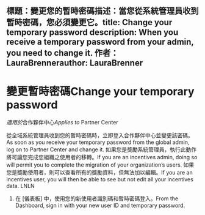 
<span data-ttu-id="4b3c6-101">標題：變更您的暫時密碼描述：當您從系統管理員收到暫時密碼，您必須變更它。</span><span class="sxs-lookup"><span data-stu-id="4b3c6-101">title: Change your temporary password description: When you receive a temporary password from your admin, you need to change it.</span></span>
<span data-ttu-id="4b3c6-102">作者：LauraBrenner</span><span class="sxs-lookup"><span data-stu-id="4b3c6-102">author: LauraBrenner</span></span>
---

# <a name="change-your-temporary-password"></a><span data-ttu-id="4b3c6-103">變更暫時密碼</span><span class="sxs-lookup"><span data-stu-id="4b3c6-103">Change your temporary password</span></span>

<span data-ttu-id="4b3c6-104">*適用於*合作夥伴中心</span><span class="sxs-lookup"><span data-stu-id="4b3c6-104">*Applies to* Partner Center</span></span>

<span data-ttu-id="4b3c6-105">從全域系統管理員收到您的暫時密碼時，立即登入合作夥伴中心並變更該密碼。</span><span class="sxs-lookup"><span data-stu-id="4b3c6-105">As soon as you receive your temporary password from the global admin, log on to Partner Center and change it.</span></span> <span data-ttu-id="4b3c6-106">如果您是獎勵系統管理員，執行此動作將可讓您完成您組織之使用者的移轉。</span><span class="sxs-lookup"><span data-stu-id="4b3c6-106">If you are an incentives admin, doing so will permit you to complete the migration of your organization’s users.</span></span> <span data-ttu-id="4b3c6-107">如果您是獎勵使用者，則可以查看所有的獎勵資料，但無法加以編輯。</span><span class="sxs-lookup"><span data-stu-id="4b3c6-107">If you are an incentives user, you will then be able to see but not edit all your incentives data.</span></span> <span data-ttu-id="4b3c6-108">LN</span><span class="sxs-lookup"><span data-stu-id="4b3c6-108">LN</span></span>

1. <span data-ttu-id="4b3c6-109">在 \[儀表板\] 中，使用您的新使用者識別碼和暫時密碼登入。</span><span class="sxs-lookup"><span data-stu-id="4b3c6-109">From the Dashboard, sign in with your new user ID and temporary password.</span></span>